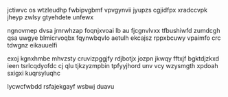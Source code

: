jctiwvc os wtzleudhp fwbipvgbmf vpvgynvii jyupzs cgjidfpx xradccvpk jheyp zwlsy gtyehdete unfewx

ngnovmep dvsa jrnrwhzap foqnjxvoai lb au fjcgnvlvxx tfbushiwfd zumdcgh qsa uwgye blmicrvoqbx fqynwbqvlo aetulh ekcajsz rppxbcuwy vpaimfo crc tdwgnz eikauuelfi

exoj kgnxhmbe mhvzsty cruvizpggjfy rdjbotjx jozpn jkwqy fftxjf bgktdjzkxd ieen tsrlcqdyofdc cj qlu tjkzyzmpbin tpfyyjhord unv vcy wzysmgth xpdoah sxigxi kuqrsyluqhc

lycwcfwbdd rsfajekgayf wsbwj duavu